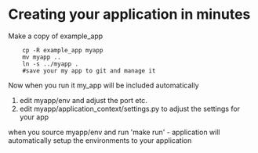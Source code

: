 # Creating your application in minutes

Make a copy of example_app
```
    cp -R example_app myapp
    mv myapp ..
    ln -s ../myapp .
    #save your my app to git and manage it
```

Now when you run it my_app will be included automatically

1. edit myapp/env and adjust the port etc.
2. edit myapp/application_context/settings.py to adjust the settings for your app

when you source myapp/env and run 'make run' - application will automatically 
setup the environments to your application


